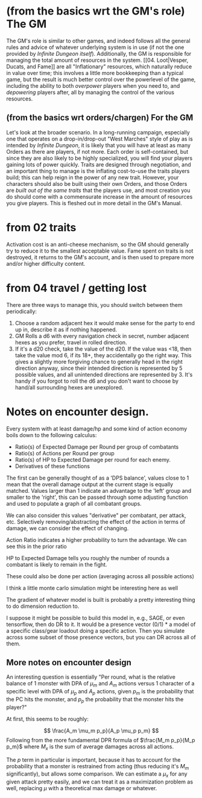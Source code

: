 
# (from the basics wrt the GM's role) The GM

The GM's role is similar to other games, and indeed follows all the general rules and advice of whatever underlying system is in use (if not the one provided by _Infinite Dungeon itself_). Additionally, the GM is responsible for managing the total amount of resources in the system. [[04. Loot|Vesper, Ducats, and Fame]] are all "Inflationary" resources, which naturally reduce in value over time; this involves a little more bookkeeping than a typical game, but the result is much better control over the powerlevel of the game, including the ability to both _overpower_ players when you need to, and _depowering_ players after, all by managing the control of the various resources.
## (from the basics wrt orders/chargen) For the GM

Let's look at the broader scenario. In a long-running campaign, especially one that operates on a drop-in/drop-out "West Marches" style of play as is intended by _Infinite Dungeon_, it is likely that you will have at least as many Orders as there are players, if not more. Each order is self-contained, but since they are also likely to be highly specialized, you will find your players gaining lots of power quickly. Traits are designed through negotiation, and an important thing to manage is the inflating cost-to-use the traits players build; this can help reign in the power of any new trait. However, your characters should also be built using their own Orders, and those Orders are _built out of the same traits_ that the players use, and most creation you do should come with a commensurate increase in the amount of resources you give players. This is fleshed out in more detail in the GM's Manual.


# from 02 traits



Activation cost is an anti-cheese mechanism, so the GM should generally try to reduce it to the smallest acceptable value. Fame spent on traits is not destroyed, it returns to the GM's account, and is then used to prepare more and/or higher difficulty content.

# from 04 travel / getting lost

There are three ways to manage this, you should switch between them periodically:

1. Choose a random adjacent hex it would make sense for the party to end up in, describe it as if nothing happened.
2. GM Rolls a d6 with every navigation check in secret, number adjacent hexes as you prefer, travel in rolled direction.
3. If it's a d20 check, take the value of the d20. If the value was <18, then take the value mod 6, if its 18+, they accidentally go the right way. This gives a slightly more forgiving chance to generally head in the right direction anyway, since their intended direction is represented by 5 possible values, and all unintended directions are represented by 3. It's handy if you forgot to roll the d6 and you don't want to choose by hand/all surrounding hexes are unexplored.


# Notes on encounter design.

Every system with at least damage/hp and some kind of action economy boils down to the following calculus:

- Ratio(s) of Expected Damage per Round per group of combatants
- Ratio(s) of Actions per Round per group
- Ratio(s) of HP to Expected Damage per round for each enemy.
- Derivatives of these functions

The first can be generally thought of as a 'DPS balance', values close to 1 mean that the overall damage output at the current stage is equally matched. Values larger than 1 indicate an advantage to the 'left' group and smaller to the 'right', this can be passed through some adjusting function and used to populate a graph of all combatant groups.

We can also consider this values "derivative" per combatant, per attack, etc. Selectively removing/abstracting the effect of the action in terms of damage, we can consider the effect of changing.

Action Ratio indicates a higher probability to turn the advantage. We can see this in the prior ratio 

HP to Expected Damage tells you roughly the number of rounds a combatant is likely to remain in the fight.

These could also be done per action (averaging across all possible actions)

I think a little monte carlo simulation might be interesting here as well

The gradient of whatever model is built is probably a pretty interesting thing to do dimension reduction to.

I suppose it might be possible to build this model in, e.g., SAGE, or even tensorflow, then do DR to it. It would be a presence vector (0/1) * a model of a specific class/gear loadout doing a specific action. Then you simulate across some subset of those presence vectors, but you can DR across all of them. 

## More notes on encounter design

An interesting question is essentially "Per round, what is the relative balance of 1 monster with DPA of $\mu_{m}$ and $A_{m}$ actions versus 1 character of a specific level with DPA of $\mu_{p}$  and $A_p$ actions, given $p_m$ is the probability that the PC hits the monster, and $p_p$ the probability that the monster hits the player?"

At first, this seems to be roughly:

$$ \frac{A_m \mu_m p_p}{A_p \mu_p p_m} $$
Following from the more fundamental DPR formula of $\frac{M_m p_p}{M_p p_m}$ where $M_x$ is the sum of average damages across all actions.

The $p$ term in particular is important, because it has to account for the probability that a monster is restrained from acting (thus reducing it's $M_m$ significantly), but allows some comparison. We can estimate a $\mu_x$ for any given attack pretty easily, and we can treat it as a maximization problem as well, replacing $\mu$ with a theoretical max damage or whatever.
